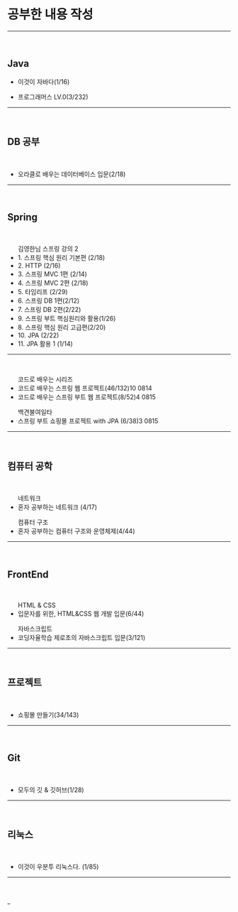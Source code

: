 <h1>공부한 내용 작성 </h1>
<hr>
<br>

<h2> Java </h2>
<ul>
 <li>이것이 자바다(1/16) </li>
</ul>
<ul>
 <li>프로그래머스 LV.0(3/232) </li>
</ul>
<hr>
<br>

<h2> DB 공부 </h2><br>
<ul> 
 <li> 오라클로 배우는 데이터베이스 입문(2/18) </li>
</ul>
<hr>
<br>

<h2> Spring </h2>
<br>
<ul> 김영한님 스프링 강의 2
 <li> 1. 스프링 핵심 원리 기본편 (2/18) </li>
 <li> 2. HTTP (2/16)  </li>
 <li> 3. 스프링 MVC 1편 (2/14)  </li>
 <li> 4. 스프링 MVC 2편 (2/18)  </li>
 <li> 5. 타임리프 (2/29) </li>
 <li> 6. 스프링 DB 1편(2/12) </li>
 <li> 7. 스프링 DB 2편(2/22)  </li>
 <li> 9. 스프링 부트 핵심원리와 활용(1/26) </li>
 <li> 8. 스프링 핵심 원리 고급편(2/20) </li>
 <li> 10. JPA (2/22)  </li>
 <li> 11. JPA 활용 1 (1/14) </li>
</ul>
<hr>
<br>
<ul> 코드로 배우는 시리즈 
    <li>코드로 배우는 스프링 웹 프로젝트(46/132)10 0814</li>
    <li>코드로 배우는 스프링 부트 웹 프로젝트(8/52)4 0815</li>
</ul>
<ul> 백견불여일타
    <li>스프링 부트 쇼핑몰 프로젝트 with JPA (6/38)3 0815</li>                                                                                                                                                                                                                                                                
</ul>
<hr>
<br>

<h2> 컴퓨터 공학 </h2><br>
<ul> 네트워크
 <li> 혼자 공부하는 네트워크 (4/17) </li>
</ul>
<ul> 컴퓨터 구조
 <li> 혼자 공부하는 컴퓨터 구조와 운영체제(4/44) </li>
</ul>
<hr>
<br>

<h2> FrontEnd</h2><br>
<ul> HTML & CSS
    <li>입문자를 위한, HTML&CSS 웹 개발 입문(6/44)</li>
</ul>
<ul> 자바스크립트
    <li> 코딩자율학습 제로초의 자바스크립트 입문(3/121)  </li>
</ul>
<hr>
<br>

<h2> 프로젝트</h2><br>
<ul> 
    <li>쇼핑몰 만들기(34/143)</li>
</ul>
<hr>
<br>

<h2> Git</h2><br>
<ul> 
    <li>모두의 깃 & 깃허브(1/28)</li>
</ul>
<hr>
<br>

<h2> 리눅스</h2><br>
<ul> 
    <li>이것이 우분투 리눅스다. (1/85) </li>
</ul>
<hr>
<br>













_
